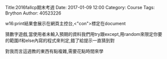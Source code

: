 Title:2016fallcp期末考週
Date: 2017-01-09 12:00
Category: Course
Tags: Brython
Author: 40523226


<!-- PELICAN_END_SUMMARY -->
w16:print結果會展示在網頁主控台,<"con">標定在document

猜數字遊戲,當使用者未輸入預期的資料我們用try跟except,用random來限定你要的範圍if和else內寫的程式來判定,錯了給提示一直猜到對

對我而言這週教的東西有點複雜,需要花點時間來學

